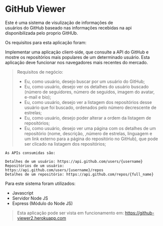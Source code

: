 # GitHub Viewer

Este é uma sistema de visulização de informações de <br/>usuários do GitHub baseado nas informações recebidas na api disponibilizada pelo proprio GitHUb.

Os requisitos para esta aplicação foram:

Implementar uma aplicação client-side, que consulte a API do GitHub e mostre os repositórios mais populares de um determinado usuário. Esta aplicação deve funcionar nos navegadores mais recentes do mercado.

> Requisitos de negócio:
>
> - Eu, como usuário, desejo buscar por um usuário do GitHub;
> - Eu, como usuário, desejo ver os detalhes do usuário buscado (número de seguidores, número de seguidos, imagem do avatar, e-mail e bio);
> - Eu, como usuário, desejo ver a listagem dos repositórios desse usuário que foi buscado, ordenados pelo número decrescente de estrelas;
> - Eu, como usuário, desejo poder alterar a ordem da listagem de repositórios;
> - Eu, como usuário, desejo ver uma página com os detalhes de um repositório (nome, descrição, ,número de estrelas, linguagem e um link externo para a página do repositório no GitHub), que pode ser clicado na listagem dos repositórios;

    As APIs consumidas são:

    Detalhes de um usuário: https://api.github.com/users/{username}
    Repositórios de um usuário: https://api.github.com/users/{username}/repos
    Detalhes de um repositório: https://api.github.com/repos/{full_name}

Para este sistema foram utilizados: 
- Javascript
- Servidor Node JS
- Express (Módulo do Node JS)

> Esta aplicação pode ser vista em funcionamento em: https://github-viewer2.herokuapp.com
